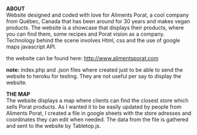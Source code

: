 <strong>ABOUT</strong><br>
Website designed and coded with love for Aliments Porat, a cool company from Québec, Canada that has been around for 30 years and makes vegan products.
The website is a showcase that displays their products, where you can find them, some recipes and Porat vision as a company.
Technology behind the scene involves Html, css and the use of google maps javascript API.

the website can be found here:
http://www.alimentsporat.com

<strong>note:</strong> index.php and .json files where created just to be able to send the website to heroku for testing. They are not useful per say to display the website.

<strong>THE MAP</strong><br>
The website displays a map where clients can find the closest store which sells Porat products. 
As I wanted it to be easily updated by people from Aliments Porat, I created a file in google sheets with the store adresses and coordinates they can edit when needed. The data from the file is gathered and sent to the website by Tabletop.js.
